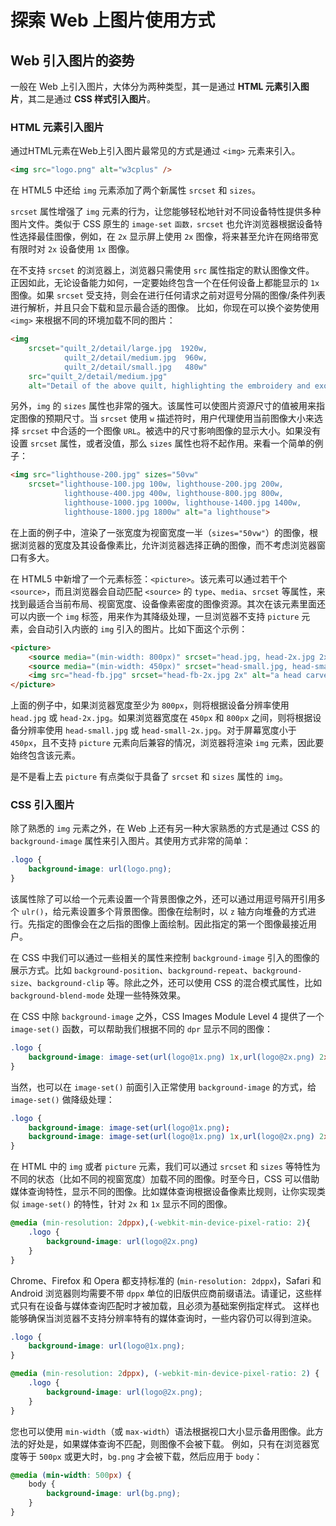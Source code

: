 探索 Web 上图片使用方式
===

## Web 引入图片的姿势

一般在 Web 上引入图片，大体分为两种类型，其一是通过 **HTML 元素引入图片**，其二是通过 **CSS 样式引入图片**。

### HTML 元素引入图片

通过HTML元素在Web上引入图片最常见的方式是通过 `<img>` 元素来引入。

```html
<img src="logo.png" alt="w3cplus" />
```

在 HTML5 中还给 `img` 元素添加了两个新属性 `srcset` 和 `sizes`。

`srcset` 属性增强了 `img` 元素的行为，让您能够轻松地针对不同设备特性提供多种图片文件。类似于 CSS 原生的 `image-set` `函数，srcset` 也允许浏览器根据设备特性选择最佳图像，例如，在 `2x` 显示屏上使用 `2x` 图像，将来甚至允许在网络带宽有限时对 `2x` 设备使用 `1x` 图像。

在不支持 `srcset` 的浏览器上，浏览器只需使用 `src` 属性指定的默认图像文件。 正因如此，无论设备能力如何，一定要始终包含一个在任何设备上都能显示的 `1x` 图像。如果 `srcset` 受支持，则会在进行任何请求之前对逗号分隔的图像/条件列表进行解析，并且只会下载和显示最合适的图像。 比如，你现在可以换个姿势使用 `<img>` 来根据不同的环境加载不同的图片：

```html
<img
    srcset="quilt_2/detail/large.jpg  1920w,
            quilt_2/detail/medium.jpg  960w,
            quilt_2/detail/small.jpg   480w"
    src="quilt_2/detail/medium.jpg"
    alt="Detail of the above quilt, highlighting the embroidery and exotic stitchwork.">
```

另外，`img` 的 `sizes` 属性也非常的强大。该属性可以使图片资源尺寸的值被用来指定图像的预期尺寸。当 `srcset` 使用 `w` 描述符时，用户代理使用当前图像大小来选择 `srcset` 中合适的一个图像 `URL`。被选中的尺寸影响图像的显示大小。如果没有设置 `srcset` 属性，或者没值，那么 `sizes` 属性也将不起作用。来看一个简单的例子：

```html
<img src="lighthouse-200.jpg" sizes="50vw"
    srcset="lighthouse-100.jpg 100w, lighthouse-200.jpg 200w,
            lighthouse-400.jpg 400w, lighthouse-800.jpg 800w,
            lighthouse-1000.jpg 1000w, lighthouse-1400.jpg 1400w,
            lighthouse-1800.jpg 1800w" alt="a lighthouse">
```

在上面的例子中，渲染了一张宽度为视窗宽度一半（`sizes="50vw"`）的图像，根据浏览器的宽度及其设备像素比，允许浏览器选择正确的图像，而不考虑浏览器窗口有多大。

在 HTML5 中新增了一个元素标签：`<picture>`。该元素可以通过若干个 `<source>`，而且浏览器会自动匹配 `<source>` 的 `type`、`media`、`srcset` 等属性，来找到最适合当前布局、视窗宽度、设备像素密度的图像资源。其次在该元素里面还可以内嵌一个 `img` 标签，用来作为其降级处理，一旦浏览器不支持 `picture` 元素，会自动引入内嵌的 `img` 引入的图片。比如下面这个示例：

```html
<picture>
    <source media="(min-width: 800px)" srcset="head.jpg, head-2x.jpg 2x">
    <source media="(min-width: 450px)" srcset="head-small.jpg, head-small-2x.jpg 2x">
    <img src="head-fb.jpg" srcset="head-fb-2x.jpg 2x" alt="a head carved out of wood">
</picture>
```

上面的例子中，如果浏览器宽度至少为 `800px`，则将根据设备分辨率使用 `head.jpg` 或 `head-2x.jpg`。如果浏览器宽度在 `450px` 和 `800px` 之间，则将根据设备分辨率使用 `head-small.jpg` 或 `head-small-2x.jpg`。对于屏幕宽度小于 `450px`，且不支持 `picture` 元素向后兼容的情况，浏览器将渲染 `img` 元素，因此要始终包含该元素。

是不是看上去 `picture` 有点类似于具备了 `srcset` 和 `sizes` 属性的 `img`。

### CSS 引入图片

除了熟悉的 `img` 元素之外，在 Web 上还有另一种大家熟悉的方式是通过 CSS 的 `background-image` 属性来引入图片。其使用方式非常的简单：

```css
.logo {
    background-image: url(logo.png);
}
```

该属性除了可以给一个元素设置一个背景图像之外，还可以通过用逗号隔开引用多个 `ulr()`，给元素设置多个背景图像。图像在绘制时，以 `z` 轴方向堆叠的方式进行。先指定的图像会在之后指的图像上面绘制。因此指定的第一个图像最接近用户。

在 CSS 中我们可以通过一些相关的属性来控制 `background-image` 引入的图像的展示方式。比如 `background-position`、`background-repeat`、`background-size`、`background-clip` 等。除此之外，还可以使用 CSS 的混合模式属性，比如 `background-blend-mode` 处理一些特殊效果。

在 CSS 中除 `background-image` 之外，CSS Images Module Level 4 提供了一个 `image-set()` 函数，可以帮助我们根据不同的 `dpr` 显示不同的图像：

```css
.logo {
    background-image: image-set(url(logo@1x.png) 1x,url(logo@2x.png) 2x);
}
```

当然，也可以在 `image-set()` 前面引入正常使用 `background-image` 的方式，给 `image-set()` 做降级处理：

```css
.logo {
    background-image: image-set(url(logo@1x.png);
    background-image: image-set(url(logo@1x.png) 1x,url(logo@2x.png) 2x);
}
```

在 HTML 中的 `img` 或者 `picture` 元素，我们可以通过 `srcset` 和 `sizes` 等特性为不同的状态（比如不同的视窗宽度）加载不同的图像。时至今日，CSS 可以借助媒体查询特性，显示不同的图像。比如媒体查询根据设备像素比规则，让你实现类似 `image-set()` 的特性，针对 `2x` 和 `1x` 显示不同的图像。

```css
@media (min-resolution: 2dppx),(-webkit-min-device-pixel-ratio: 2){
    .logo {
        background-image: url(logo@2x.png)
    }
}
```

Chrome、Firefox 和 Opera 都支持标准的 (`min-resolution: 2dppx`)，Safari 和 Android 浏览器则均需要不带 `dppx` 单位的旧版供应商前缀语法。请谨记，这些样式只有在设备与媒体查询匹配时才被加载，且必须为基础案例指定样式。 这样也能够确保当浏览器不支持分辨率特有的媒体查询时，一些内容仍可以得到渲染。

```css
.logo {
    background-image: url(logo@1x.png);
}

@media (min-resolution: 2dppx), (-webkit-min-device-pixel-ratio: 2) {
    .logo {
        background-image: url(logo@2x.png);
    }
}
```

您也可以使用 `min-width`（或 `max-width`）语法根据视口大小显示备用图像。此方法的好处是，如果媒体查询不匹配，则图像不会被下载。 例如，只有在浏览器宽度等于 `500px` 或更大时，`bg.png` 才会被下载，然后应用于 `body`：

```css
@media (min-width: 500px) {
    body {
        background-image: url(bg.png);
    }
}
```
